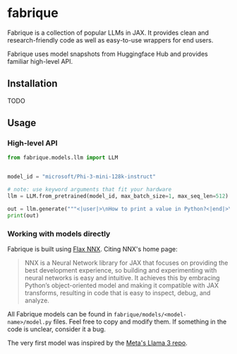 # fabrique

Fabrique is a collection of popular LLMs in JAX. It provides clean and
research-friendly code as well as easy-to-use wrappers for end users.

Fabrique uses model snapshots from Huggingface Hub and provides familiar high-level API.

## Installation

TODO


## Usage

### High-level API

```python
from fabrique.models.llm import LLM


model_id = "microsoft/Phi-3-mini-128k-instruct"

# note: use keyword arguments that fit your hardware
llm = LLM.from_pretrained(model_id, max_batch_size=1, max_seq_len=512)

out = llm.generate("""<|user|>\nHow to print a value in Python?<|end|>\n<|assistant|>""")
print(out)
```


### Working with models directly

Fabrique is built using [Flax NNX](https://flax.readthedocs.io/en/latest/nnx/index.html).
Citing NNX's home page:

> NNX is a Neural Network library for JAX that focuses on providing the best development experience, so building and experimenting with neural networks is easy and intuitive. It achieves this by embracing Python’s object-oriented model and making it compatible with JAX transforms, resulting in code that is easy to inspect, debug, and analyze.

All Fabrique models can be found in `fabrique/models/<model-name>/model.py` files. Feel free to
copy and modify them. If something in the code is unclear, consider it a bug.


The very first model was inspired by the [Meta's Llama 3 repo](https://github.com/meta-llama/llama3).